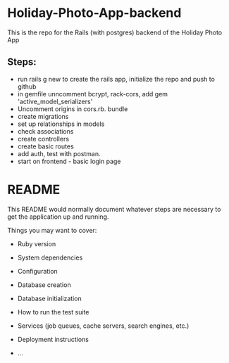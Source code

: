 # Holiday-Photo-App-backend

This is the repo for the Rails (with postgres) backend of the Holiday Photo App

## Steps:

- run rails g new to create the rails app, initialize the repo and push to github
- in gemfile unncomment bcrypt, rack-cors, add gem 'active_model_serializers'
- Uncomment origins in cors.rb. bundle
- create migrations
- set up relationships in models
- check associations
- create controllers
- create basic routes
- add auth, test with postman.
- start on frontend - basic login page

# README

This README would normally document whatever steps are necessary to get the
application up and running.

Things you may want to cover:

- Ruby version

- System dependencies

- Configuration

- Database creation

- Database initialization

- How to run the test suite

- Services (job queues, cache servers, search engines, etc.)

- Deployment instructions

- ...
